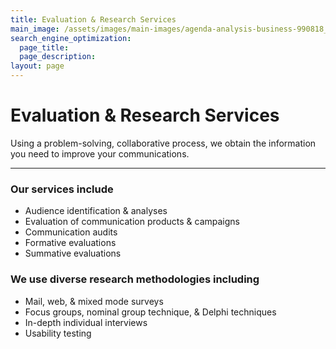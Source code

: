 ```yaml
---
title: Evaluation & Research Services
main_image: /assets/images/main-images/agenda-analysis-business-990818_Eval_Research.jpg
search_engine_optimization:
  page_title:
  page_description:
layout: page
---
```


# Evaluation & Research Services

Using a problem-solving, collaborative process, we obtain the information you need to improve your communications.

----

### Our services include

* Audience identification & analyses
* Evaluation of communication products & campaigns
* Communication audits
* Formative evaluations
* Summative evaluations

### We use diverse research methodologies including

* Mail, web, & mixed mode surveys
* Focus groups, nominal group technique, & Delphi techniques
* In-depth individual interviews
* Usability testing